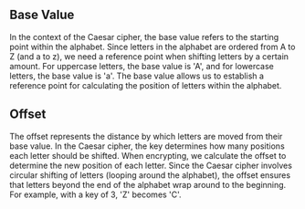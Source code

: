 ## Base Value

In the context of the Caesar cipher, the base value refers to the starting point within the alphabet. Since letters in the alphabet are ordered from A to Z (and a to z), we need a reference point when shifting letters by a certain amount. For uppercase letters, the base value is 'A', and for lowercase letters, the base value is 'a'. The base value allows us to establish a reference point for calculating the position of letters within the alphabet.

## Offset

The offset represents the distance by which letters are moved from their base value. In the Caesar cipher, the key determines how many positions each letter should be shifted. When encrypting, we calculate the offset to determine the new position of each letter. Since the Caesar cipher involves circular shifting of letters (looping around the alphabet), the offset ensures that letters beyond the end of the alphabet wrap around to the beginning. For example, with a key of 3, 'Z' becomes 'C'.